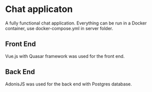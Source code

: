 # Chat applicaton

A fully functional chat application. Everything can be run in a Docker container, use docker-compose.yml in server folder.

## Front End
Vue.js with Quasar framework was used for the front end. 

## Back End 
AdonisJS was used for the back end with Postgres database.
